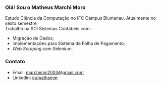 ### Olá! Sou o Matheus Marchi Moro

Estudo Ciência da Computação no IFC Campus Blumenau. Atualmente no sexto semestre;<br>
Trabalho na SCI Sistemas Contábeis com:
- Migração de Dados;
- Implementações para Sistema de Folha de Pagamento;
- *Web Scraping* com Selenium.

### Contato
- Email: [marchimm2003@gmail.com](mailto:marchimm2003@gmail.com)
- Linkedin: [in/mathsmm](https://www.linkedin.com/in/mathsmm)

